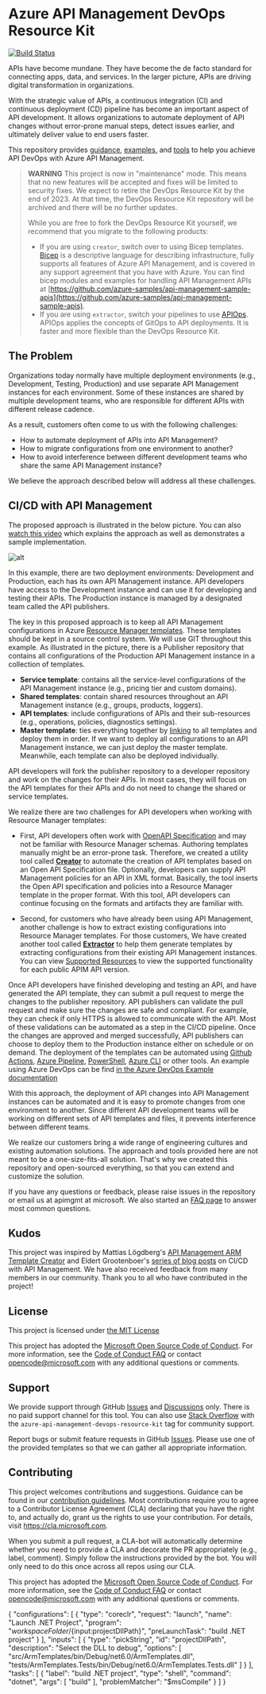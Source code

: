 # Azure API Management DevOps Resource Kit

[![Build Status](https://dev.azure.com/devdiv/DevDiv/_apis/build/status/Azure.azure-api-management-devops-resource-kit?branchName=refs%2Fpull%2F814%2Fmerge)](https://dev.azure.com/devdiv/DevDiv/_build/latest?definitionId=15827&branchName=main)

APIs have become mundane. They have become the de facto standard for connecting apps, data, and services. In the larger picture, APIs are driving digital transformation in organizations.

With the strategic value of APIs, a continuous integration (CI) and continuous deployment (CD) pipeline has become an important aspect of API development. It allows organizations to automate deployment of API changes without error-prone manual steps, detect issues earlier, and ultimately deliver value to end users faster.

This repository provides [guidance](./README.md), [examples](./example/), and [tools](./src/README.md) to help you achieve API DevOps with Azure API Management.

> **WARNING**
> This project is now in "maintenance" mode.  This means that no new features will be accepted and fixes will be limited to security fixes.  We expect to retire the DevOps Resource Kit by the end of 2023.  At that time, the DevOps Resource Kit repository will be archived and there will be no further updates.
>
> While you are free to fork the DevOps Resource Kit yourself, we recommend that you migrate to the following products:
>
> * If you are using `creator`, switch over to using Bicep templates.  [Bicep](https://learn.microsoft.com/azure/azure-resource-manager/bicep/overview) is a descriptive language for describing infrastructure, fully supports all features of Azure API Management, and is covered in any support agreement that you have with Azure.  You can find bicep modules and examples for handling API Management APIs at [https://github.com/azure-samples/api-management-sample-apis](https://github.com/azure-samples/api-management-sample-apis).  
> * If you are using `extractor`, switch your pipelines to use [APIOps](https://github.com/azure/apiops).  APIOps applies the concepts of GitOps to API deployments.  It is faster and more flexible than the DevOps Resource Kit.

## The Problem

Organizations today normally have multiple deployment environments (e.g., Development, Testing, Production) and use separate API Management instances for each environment. Some of these instances are shared by multiple development teams, who are responsible for different APIs with different release cadence.

As a result, customers often come to us with the following challenges:

* How to automate deployment of APIs into API Management?
* How to migrate configurations from one environment to another?
* How to avoid interference between different development teams who share the same API Management instance?

We believe the approach described below will address all these challenges.

## CI/CD with API Management

The proposed approach is illustrated in the below picture. You can also [watch this video](https://www.youtube.com/watch?v=4Sp2Qvmg6j8) which explains the approach as well as demonstrates a sample implementation.

![alt](APIM-DevOps.png)

In this example, there are two deployment environments: Development and Production, each has its own API Management instance. API developers have access to the Development instance and can use it for developing and testing their APIs. The Production instance is managed by a designated team called the API publishers.

The key in this proposed approach is to keep all API Management configurations in Azure [Resource Manager templates](https://docs.microsoft.com/azure/azure-resource-manager/resource-group-authoring-templates). These templates should be kept in a source control system. We will use GIT throughout this example. As illustrated in the picture, there is a Publisher repository that contains all configurations of the Production API Management instance in a collection of templates.

* **Service template**: contains all the service-level configurations of the API Management instance (e.g., pricing tier and custom domains).
* **Shared templates**: contain shared resources throughout an API Management instance (e.g., groups, products, loggers).
* **API templates**: include configurations of APIs and their sub-resources (e.g., operations, policies, diagnostics settings).
* **Master template**: ties everything together by [linking](https://docs.microsoft.com/en-us/azure/azure-resource-manager/resource-group-linked-templates) to all templates and deploy them in order. If we want to deploy all configurations to an API Management instance, we can just deploy the master template. Meanwhile, each template can also be deployed individually.

API developers will fork the publisher repository to a developer repository and work on the changes for their APIs. In most cases, they will focus on the API templates for their APIs and do not need to change the shared or service templates.

We realize there are two challenges for API developers when working with Resource Manager templates:

* First, API developers often work with [OpenAPI Specification](https://github.com/OAI/OpenAPI-Specification) and may not be familiar with Resource Manager schemas. Authoring templates manually might be an error-prone task. Therefore, we created a utility tool called [**Creator**](./src/README.md#Creator) to automate the creation of API templates based on an Open API Specification file. Optionally, developers can supply API Management policies for an API in XML format. Basically, the tool inserts the Open API specification and policies into a Resource Manager template in the proper format. With this tool, API developers can continue focusing on the formats and artifacts they are familiar with.

* Second, for customers who have already been using API Management, another challenge is how to extract existing configurations into Resource Manager templates. For those customers, We have created another tool called [**Extractor**](./src/README.md#extractor) to help them generate templates by extracting configurations from their existing API Management instances. You can view [Supported Resources](./docs/SupportedResources/README.md) to view the supported functionality for each public APIM API version.

Once API developers have finished developing and testing an API, and have generated the API template, they can submit a pull request to merge the changes to the publisher repository. API publishers can validate the pull request and make sure the changes are safe and compliant. For example, they can check if only HTTPS is allowed to communicate with the API. Most of these validations can be automated as a step in the CI/CD pipeline. Once the changes are approved and merged successfully, API publishers can choose to deploy them to the Production instance either on schedule or on demand. The deployment of the templates can be automated using [Github Actions](https://github.com/Azure/apimanagement-devops-samples), [Azure Pipeline](https://docs.microsoft.com/en-us/azure/devops/pipelines/?view=azure-devops), [PowerShell](https://docs.microsoft.com/en-us/azure/resource-manager/resource-group-template-deploy), [Azure CLI](Azure-cli-example.md) or other tools. An example using Azure DevOps can be find [in the Azure DevOps Example documentation](docs/AzDO-Example.md)

With this approach, the deployment of API changes into API Management instances can be automated and it is easy to promote changes from one environment to another. Since different API development teams will be working on different sets of API templates and files, it prevents interference between different teams.

We realize our customers bring a wide range of engineering cultures and existing automation solutions. The approach and tools provided here are not meant to be a one-size-fits-all solution. That's why we created this repository and open-sourced everything, so that you can extend and customize the solution.

If you have any questions or feedback, please raise issues in the repository or email us at apimgmt at microsoft. We also started an [FAQ page](./FAQ.md) to answer most common questions.

## Kudos

This project was inspired by Mattias Lögdberg's [API Management ARM Template Creator](http://mlogdberg.com/apimanagement/arm-template-creator) and Eldert Grootenboer's [series of blog posts](https://blog.eldert.net/api-management-ci-cd-using-arm-templates-api-management-instance/) on CI/CD with API Management. We have also received feedback from many members in our community. Thank you to all who have contributed in the project!

## License

This project is licensed under [the MIT License](LICENSE)

This project has adopted the [Microsoft Open Source Code of Conduct](https://opensource.microsoft.com/codeofconduct/). For more information, see the [Code of Conduct FAQ](https://opensource.microsoft.com/codeofconduct/faq/) or contact [opencode@microsoft.com](mailto:opencode@microsoft.com) with any additional questions or comments.

## Support

We provide support through GitHub [Issues] and [Discussions] only.  There is no paid support channel for this tool.  You can also use [Stack Overflow] with the `azure-api-management-devops-resource-kit` tag for community support.

Report bugs or submit feature requests in GitHub [Issues].  Please use one of the provided templates so that we can gather all appropriate information.

## Contributing

This project welcomes contributions and suggestions. Guidance can be found in our [contribution guidelines]. Most contributions require you to agree to a Contributor License Agreement (CLA) declaring that you have the right to, and actually do, grant us the rights to use your contribution. For details, visit <https://cla.microsoft.com>.

When you submit a pull request, a CLA-bot will automatically determine whether you need to provide a CLA and decorate the PR appropriately (e.g., label, comment). Simply follow the instructions provided by the bot. You will only need to do this once across all repos using our CLA.

This project has adopted the [Microsoft Open Source Code of Conduct](https://opensource.microsoft.com/codeofconduct/).
For more information, see the [Code of Conduct FAQ](https://opensource.microsoft.com/codeofconduct/faq/) or contact [opencode@microsoft.com](mailto:opencode@microsoft.com) with any additional questions or comments.

<!-- Links -->
[Issues]: https://github.com/Azure/azure-api-management-devops-resource-kit/issues
[Discussions]: https://github.com/Azure/azure-api-management-devops-resource-kit/discussions
[Stack Overflow]: https://stackoverflow.com/questions/tagged/azure-api-management-devops-resource-kit
[contribution guidelines]: https://github.com/Azure/azure-api-management-devops-resource-kit/blob/main/CONTRIBUTING.md

{
  "configurations": [
    {
      "type": "coreclr",
      "request": "launch",
      "name": "Launch .NET Project",
      "program": "${workspaceFolder}/${input:projectDllPath}",
      "preLaunchTask": "build .NET project"
    }
  ],
  "inputs": [
    {
      "type": "pickString",
      "id": "projectDllPath",
      "description": "Select the DLL to debug",
      "options": [
        "src/ArmTemplates/bin/Debug/net6.0/ArmTemplates.dll",
        "tests/ArmTemplates.Tests/bin/Debug/net6.0/ArmTemplates.Tests.dll"
      ]
    }
  ],
  "tasks": [
    {
      "label": "build .NET project",
      "type": "shell",
      "command": "dotnet",
      "args": [
        "build"
      ],
      "problemMatcher": "$msCompile"
    }
  ]
}
